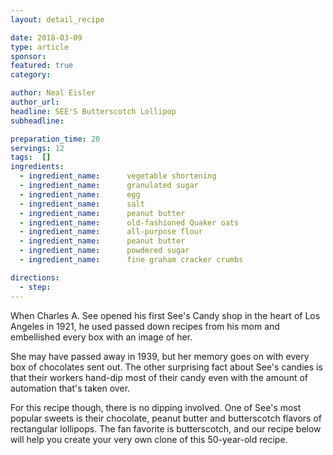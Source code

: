 ```yaml
---
layout: detail_recipe

date: 2018-03-09
type: article
sponsor: 
featured: true
category: 

author: Neal Eisler
author_url: 
headline: SEE'S Butterscotch Lollipop
subheadline: 

preparation_time: 20
servings: 12
tags:  []
ingredients:
  - ingredient_name:      vegetable shortening
  - ingredient_name:      granulated sugar
  - ingredient_name:      egg
  - ingredient_name:      salt
  - ingredient_name:      peanut butter
  - ingredient_name:      old-fashioned Quaker oats
  - ingredient_name:      all-purpose flour
  - ingredient_name:      peanut butter
  - ingredient_name:      powdered sugar
  - ingredient_name:      fine graham cracker crumbs

directions:
  - step: 
---
```

<p>When Charles A. See opened his first See's Candy shop in the heart of Los Angeles in 1921, he used passed down recipes from his mom and embellished every box with an image of her.&nbsp;</p><!--more-->
<p>She may have passed away in 1939, but her memory goes on with every box of chocolates sent out. The other surprising fact about See's candies is that their workers hand-dip most of their candy even with the amount of automation that's taken over.</p>
<p>For this recipe though, there is no dipping involved. One of See's most popular sweets is their chocolate, peanut butter and butterscotch flavors of rectangular lollipops. The fan favorite is butterscotch, and our recipe below will help you create your very own clone of this 50-year-old recipe.</p>
